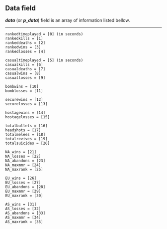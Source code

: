 ## Data field 

<i>**data**</i> (or <i>**p_data**</i>) field is an array of information listed bellow.

<hr>

	rankedtimeplayed = [0] (in seconds)
	rankedkills = [1]
	rankeddeaths = [2]
	rankedwins = [3]
	rankedlosses = [4]
  
	casualtimeplayed = [5] (in seconds)
	casualkills = [6]
	casualdeaths = [7]
	casualwins = [8]
	casuallosses = [9]
  
	bombwins = [10]
	bomblosses = [11]
  
	securewins = [12]
	securelosses = [13]
  
	hostagewins = [14]
	hostagelosses = [15]
  
	totalbullets = [16]
	headshots = [17]
	totalmelees = [18]
	totalrevives = [19]
	totalsuicides = [20]
  
	NA_wins = [21]
	NA_losses = [22]
	NA_abandons = [23]
	NA_maxmmr = [24]
	NA_maxrank = [25]
  
	EU_wins = [26]
	EU_losses = [27]
	EU_abandons = [28]
	EU_maxmmr = [29]
	EU_maxrank = [30]
  
	AS_wins = [31]
	AS_losses = [32]
	AS_abandons = [33]
	AS_maxmmr = [34]
	AS_maxrank = [35]
  
